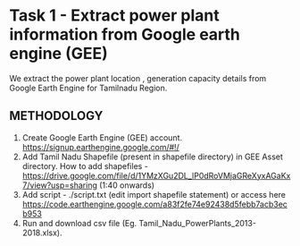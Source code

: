 # Task 1 - Extract power plant information from Google earth engine (GEE) 

We extract the power plant location , generation capacity details from Google Earth Engine for Tamilnadu Region.

## METHODOLOGY
1. Create Google Earth Engine (GEE) account. https://signup.earthengine.google.com/#!/
2. Add Tamil Nadu Shapefile (present in shapefile directory) in GEE Asset directory. How to add shapefiles - https://drive.google.com/file/d/1YMzXGu2DL_lP0dRoVMjaGReXyxAGaKx7/view?usp=sharing (1:40 onwards)
3. Add script - ./script.txt (edit import shapefile statement) or access here https://code.earthengine.google.com/a83f2fe74e92438d5febb7acb3ecb953
4. Run and download csv file (Eg. Tamil_Nadu_PowerPlants_2013-2018.xlsx).


